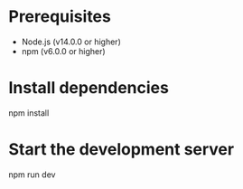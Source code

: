 # Prerequisites
- Node.js (v14.0.0 or higher)
- npm (v6.0.0 or higher)

# Install dependencies
npm install

# Start the development server
npm run dev

